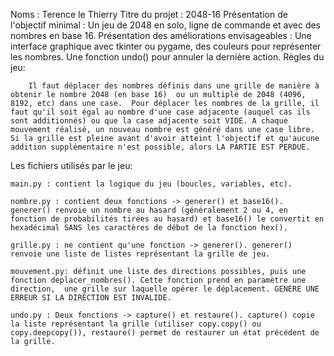 Noms : Terence le Thierry
Titre du projet : 2048-16
Présentation de l'objectif minimal : Un jeu de 2048 en solo, ligne de commande et avec des nombres en base 16.
Présentation des améliorations envisageables :  Une interface graphique avec tkinter ou pygame, des couleurs pour représenter les nombres. Une fonction undo() pour annuler la dernière action.
Règles du jeu:

        Il faut déplacer des nombres définis dans une grille de manière à obtenir le nombre 2048 (en base 16)  ou un multiple de 2048 (4096, 8192, etc) dans une case.  Pour déplacer les nombres de la grille, il faut qu'il soit égal au nombre d'une case adjacente (auquel cas ils sont additionnés) ou que la case adjacente soit VIDE. A chaque mouvement réalisé, un nouveau nombre est généré dans une case libre. Si la grille est pleine avant d'avoir atteint l'objectif et qu'aucune addition supplémentaire n'est possible, alors LA PARTIE EST PERDUE.

Les fichiers utilisés par le jeu:

    main.py : contient la logique du jeu (boucles, variables, etc).

    nombre.py : contient deux fonctions -> generer() et base16(). generer() renvoie un nombre au hasard (généralement 2 ou 4, en fonction de probabilités tirées au hasard) et base16() le convertit en hexadécimal SANS les caractères de début de la fonction hex().

    grille.py : ne contient qu'une fonction -> generer(). generer() renvoie une liste de listes représentant la grille de jeu.

    mouvement.py: définit une liste des directions possibles, puis une fonction deplacer_nombres(). Cette fonction prend en paramètre une direction,  une grille sur laquelle opérer le déplacement. GENERE UNE ERREUR SI LA DIRECTION EST INVALIDE.

    undo.py : Deux fonctions -> capture() et restaure(). capture() copie la liste représentant la grille (utiliser copy.copy() ou copy.deepcopy()), restaure() permet de restaurer un état précédent de la grille.